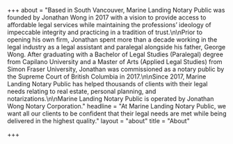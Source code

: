 +++
about = "Based in South Vancouver, Marine Landing Notary Public was founded by Jonathan Wong in 2017 with a vision to provide access to affordable legal services while maintaining the professions’ ideology of impeccable integrity and practicing in a tradition of trust.\n\nPrior to opening his own firm, Jonathan spent more than a decade working in the legal industry as a legal assistant and paralegal alongside his father, George Wong. After graduating with a Bachelor of Legal Studies (Paralegal) degree from Capilano University and a Master of Arts (Applied Legal Studies) from Simon Fraser University, Jonathan was commissioned as a notary public by the Supreme Court of British Columbia in 2017.\n\nSince 2017, Marine Landing Notary Public has helped thousands of clients with their legal needs relating to real estate, personal planning, and notarizations.\n\nMarine Landing Notary Public is operated by Jonathan Wong Notary Corporation."
headline = "At Marine Landing Notary Public, we want all our clients to be confident that their legal needs are met while being delivered in the highest quality."
layout = "about"
title = "About"

+++
